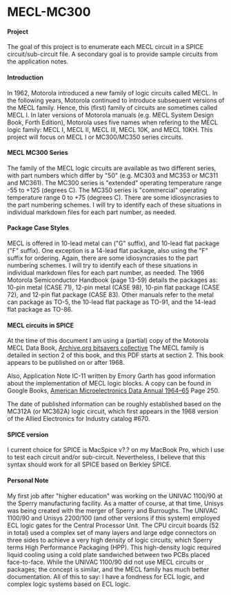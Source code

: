 # MECL-MC300

#### Project

The goal of this project is to enumerate each MECL circuit in a SPICE circuit/sub-circuit file. A secondary goal is to provide sample circuits from the application notes.

#### Introduction

In 1962, Motorola introduced a new family of logic circuits called MECL. In the following years, Motorola continued to introduce subsequent versions of the MECL family. Hence, this (first) family of circuits are sometimes called MECL I.
In later versions of Motorola manuals (e.g. MECL System Design Book, Forth Edition), Motorola uses five names when refering to the MECL  logic family: MECL I, MECL II, MECL III, MECL 10K, and MECL 10KH.
This project will focus on MECL I or MC300/MC350 series circuits.

#### MECL MC300 Series

The family of the MECL logic circuits are available as two different series, with part numbers which differ by "50" (e.g. MC303 and MC353 or MC311 and MC361).
The MC300 series is "extended" operating temperature range -55 to +125 (degrees C).
The MC350 series is "commercial" operating temperature range 0 to +75 (degrees C).
There are some idiosyncrasies to the part numbering schemes. I will try to identify each of these situations in individual markdown files for each part number, as needed.

#### Package Case Styles

MECL is offered in 10-lead metal can ("G" suffix), and 10-lead flat package ("F" suffix).
One exception is a 14-lead flat package, also using the "F" suffix for ordering.
Again, there are some idiosyncrasies to the part numbering schemes. I will try to identify each of these situations in individual markdown files for each part number, as needed.
The 1966 Motorola Semiconductor Handbook (page 13-59) details the packages as: 10-pin metal (CASE 71), 12-pin metal (CASE 98), 10-pin flat package (CASE 72), and 12-pin flat package (CASE 83).
Other manuals refer to the metal can package as TO-5, the 10-lead flat package as TO-91, and the 14-lead flat package as TO-86.

#### MECL circuits in SPICE

At the time of this document I am using a (partial) copy of the Motorola MECL Data Book, [Archive.org bitsavers collective](https://ia801902.us.archive.org/25/items/bitsavers_motoroladactronics02MECL_15757786/02_MECL.pdf)
The MECL family is detailed in section 2 of this book, and this PDF starts at section 2.
This book appears to be published on or after 1968.

Also, Application Note IC-11 written by Emory Garth has good information about the implementation of MECL logic blocks. A copy can be found in Google Books, [American Microelectronics Data Annual 1964–65](https://books.google.com/books?id=tdCjBQAAQBAJ&lpg=PA250&ots=P0it3LPHe_&dq=emory%20garth%20motorola&pg=PA250#v=onepage&q=emory%20garth%20motorola&f=false)
Page 250.

The date of published information can be roughly established based on the MC312A (or MC362A) logic circuit, which first appears in the 1968 version of the Allied Electronics for Industry catalog \#670.

#### SPICE version

I current choice for SPICE is MacSpice v?.? on my MacBook Pro, which I use to test each circuit and/or sub-circuit.
Nevertheless, I believe that this syntax should work for all SPICE based on Berkley SPICE.

#### Personal Note

My first job after "higher education" was working on the UNIVAC 1100/90 at the Sperry manufacturing facility. As a matter of course, at that time, Unisys was being created with the merger of Sperry and Burroughs.
The UNIVAC 1100/90 and Unisys 2200/100 (and other versions if this system) employed ECL logic gates for the Central Processor Unit.
The CPU circuit boards (52 in total) used a complex set of many layers and large edge connectors on three sides to achieve a very high density of logic circuits; which Sperry terms High Performance Packaging (HPP).
This high-density logic required liquid cooling using a cold plate sandwiched between two PCBs placed face-to-face.
While the UNIVAC 1100/90 did not use MECL circuits or packages; the concept is similar, and the MECL family has much better documentation.
All of this to say: I have a fondness for ECL logic, and complex logic systems based on ECL logic.
